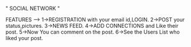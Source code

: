 " SOCIAL NETWORK "
       
FEATURES -->
  1->REGISTRATION with your email id,LOGIN.
  2->POST your status,pictures.
  3->NEWS FEED.
  4->ADD CONNECTIONS and Like their post.
  5->Now You can comment on the post.
  6->See the Users List who liked your post.



